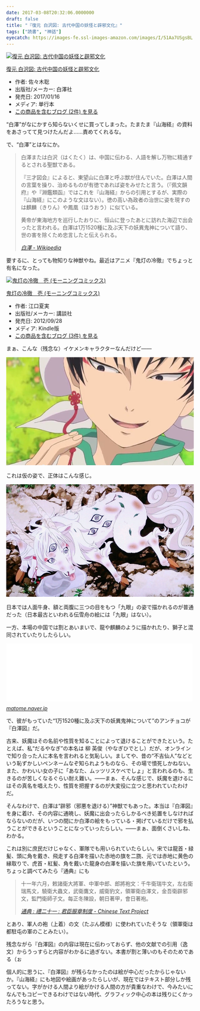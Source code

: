 ```yaml
---
date: 2017-03-08T20:32:06.0000000
draft: false
title: "『復元 白沢図: 古代中国の妖怪と辟邪文化』"
tags: ["読書", "神話"]
eyecatch: https://images-fe.ssl-images-amazon.com/images/I/51Aa7USgsBL._SL160_.jpg
---
```

<p><div class="hatena-asin-detail"><a href="http://www.amazon.co.jp/exec/obidos/ASIN/4768479642/bestylesnet-22/"><img src="https://images-fe.ssl-images-amazon.com/images/I/51Aa7USgsBL._SL160_.jpg" class="hatena-asin-detail-image" alt="復元 白沢図: 古代中国の妖怪と辟邪文化" title="復元 白沢図: 古代中国の妖怪と辟邪文化"></a><div class="hatena-asin-detail-info"><p class="hatena-asin-detail-title"><a href="http://www.amazon.co.jp/exec/obidos/ASIN/4768479642/bestylesnet-22/">復元 白沢図: 古代中国の妖怪と辟邪文化</a></p><ul><li><span class="hatena-asin-detail-label">作者:</span> 佐々木聡</li><li><span class="hatena-asin-detail-label">出版社/メーカー:</span> 白澤社</li><li><span class="hatena-asin-detail-label">発売日:</span> 2017/01/16</li><li><span class="hatena-asin-detail-label">メディア:</span> 単行本</li><li><a href="http://d.hatena.ne.jp/asin/4768479642/bestylesnet-22" target="_blank">この商品を含むブログ (2件) を見る</a></li></ul></div><div class="hatena-asin-detail-foot"></div></div></p><p>“白澤”がなにかすら知らないくせに買ってしまった。たまたま『山海経』の資料をあさってて見つけたんだよ……責めてくれるな。</p><p>で、“白澤”とはなにか。</p>

<blockquote cite="https://ja.wikipedia.org/wiki/%E7%99%BD%E6%BE%A4">
<p>白澤または白沢（はくたく）は、中国に伝わる、人語を解し万物に精通するとされる聖獣である。</p><p>『三才図会』によると、東望山に白澤と呼ぶ獣が住んでいた。白澤は人間の言葉を操り、治めるものが有徳であれば姿をみせたと言う。（『佩文韻府』や『淵鑑類函』ではこれを『山海経』からの引用とするが、実際の『山海経』にこのような文はない）。徳の高い為政者の治世に姿を現すのは麒麟（きりん）や鳳凰（ほうおう）に似ている。</p><p>黄帝が東海地方を巡行したおりに、恒山に登ったあとに訪れた海辺で出会ったと言われる。白澤は1万1520種に及ぶ天下の妖異鬼神について語り、世の害を除くため忠言したと伝えられる。</p>

<cite><a href="https://ja.wikipedia.org/wiki/%E7%99%BD%E6%BE%A4">&#x767D;&#x6FA4; - Wikipedia</a></cite>
</blockquote>
<p>要するに、とっても物知りな神獣やね。最近はアニメ『鬼灯の冷徹』でちょっと有名になった。</p><p><div class="hatena-asin-detail"><a href="http://www.amazon.co.jp/exec/obidos/ASIN/B009KYCK82/bestylesnet-22/"><img src="https://images-fe.ssl-images-amazon.com/images/I/61f5JHjBUbL._SL160_.jpg" class="hatena-asin-detail-image" alt="鬼灯の冷徹　壱 (モーニングコミックス)" title="鬼灯の冷徹　壱 (モーニングコミックス)"></a><div class="hatena-asin-detail-info"><p class="hatena-asin-detail-title"><a href="http://www.amazon.co.jp/exec/obidos/ASIN/B009KYCK82/bestylesnet-22/">鬼灯の冷徹　壱 (モーニングコミックス)</a></p><ul><li><span class="hatena-asin-detail-label">作者:</span> 江口夏実</li><li><span class="hatena-asin-detail-label">出版社/メーカー:</span> 講談社</li><li><span class="hatena-asin-detail-label">発売日:</span> 2012/09/28</li><li><span class="hatena-asin-detail-label">メディア:</span> Kindle版</li><li><a href="http://d.hatena.ne.jp/asin/B009KYCK82/bestylesnet-22" target="_blank">この商品を含むブログ (3件) を見る</a></li></ul></div><div class="hatena-asin-detail-foot"></div></div></p><p>まぁ、こんな（残念な）イケメンキャラクターなんだけど――</p><p><span itemscope itemtype="http://schema.org/Photograph"><img src="20170228222422.jpg" alt="f:id:daruyanagi:20170228222422j:plain" title="f:id:daruyanagi:20170228222422j:plain" class="hatena-fotolife" itemprop="image"></span></p><p>これは仮の姿で、正体はこんな感じ。</p><p><span itemscope itemtype="http://schema.org/Photograph"><img src="20170228222435.jpg" alt="f:id:daruyanagi:20170228222435j:plain" title="f:id:daruyanagi:20170228222435j:plain" class="hatena-fotolife" itemprop="image"></span></p><p>日本では人面牛身、額と両腹に三つの目をもつ「九眼」の姿で描かれるのが普通だった（日本最古といわれる伝雪舟の絵には「九眼」はない）。</p><p>一方、本場の中国では割とあいまいで、龍や麒麟のように描かれたり、獅子と混同されていたりしたらしい。</p><p><iframe src="//hatenablog-parts.com/embed?url=https%3A%2F%2Fmatome.naver.jp%2Fodai%2F2140108107935791001" title="資料から見る神獣「白澤図」 - NAVER まとめ" class="embed-card embed-webcard" scrolling="no" frameborder="0" style="display: block; width: 100%; height: 155px; max-width: 500px; margin: 10px 0px;"></iframe><cite class="hatena-citation"><a href="https://matome.naver.jp/odai/2140108107935791001">matome.naver.jp</a></cite></p><p>で、彼がもっていた“1万1520種に及ぶ天下の妖異鬼神について”のアンチョコが『白澤図』だ。</p><p>古来、妖魔はその名前や性質を知ることによって退けることができたという。たとえば、私“だるやなぎ”の本名は 柳 英俊（やなぎひでとし）だが、オンラインで知り合った人に本名を言われると気恥しい。ましてや、昔の“不吉仙人”などという恥ずかしいペンネームなぞ知られようものなら、その場で憤死しかねない。また、かわいい女の子に「あなた、ムッツリスケベでしょ」と言われるのも、生きるのが苦しくなるぐらい耐え難い。――まぁ、そんな感じで、妖魔を退けるにはその真名を唱えたり、性質を把握するのが大変役に立つと思われていたわけだ。</p><p>そんなわけで、白澤は“辟邪（邪悪を退ける）”神獣でもあった。本当は『白澤図』を身に着け、その内容に通暁し、妖魔に出会ったらしかるべき処置をしなければならないのだが、いつの間にか白澤の絵をもっている・掲げているだけで邪を払うことができるということになっていったらしい。――まぁ、面倒くさいしね、わかる。</p><p>これは別に庶民だけじゃなく、軍隊でも用いられていたらしい。宋では龍首・緑髪、頭に角を戴き、飛走する白澤を描いた赤地の旗を二旒、元では赤地に黄色の縁取りで、虎首・紅髪、角を戴いた龍身の白澤を描いた旗を用いていたという。ちょっと調べてみたら『通典』にも</p>

<blockquote cite="http://ctext.org/text.pl?node=555479">
<p>十一年六月，敕諸衛大將軍、中軍中郎、郎將袍文：千牛衛瑞牛文，左右衛瑞馬文，驍衛大蟲文，武衛鷹文，威衛豹文，領軍衛白澤文，金吾衛辟邪文，監門衛師子文。每正冬陳設，朝日著甲，會日著袍。</p>

<cite><a href="http://ctext.org/text.pl?node=555479">&#x901A;&#x5178; : &#x79AE;&#x4E8C;&#x5341;&#x4E00; : &#x541B;&#x81E3;&#x670D;&#x7AE0;&#x5236;&#x5EA6; - Chinese Text Project</a></cite>
</blockquote>
<p>とあり、軍人の袍（上着）の文（たぶん模様）に使われていたそうな（領軍衛は都駐屯の軍のことみたい）。</p><p>残念ながら『白澤図』の内容は現在に伝わっておらず、他の文献での引用（逸文）からうっすらと内容がわかるに過ぎない。本書が割と薄いのもそのためである（ぉ</p><p>個人的に思うに、『白澤図』が残らなかったのは絵が中心だったからじゃないか。『山海経』にも地図や絵画があったらしいが、現在ではテキスト部分しか残ってない。字がかける人間より絵がかける人間の方が貴重なわけで、今みたいになんでもコピーできるわけではない時代、グラフィック中心の本は残りにくかったろうなと思う。</p>
